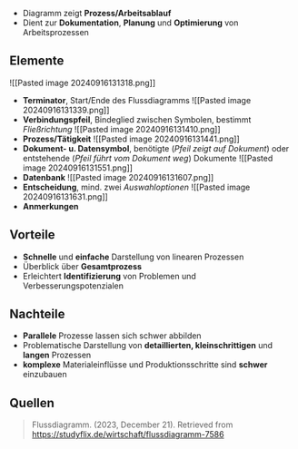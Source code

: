 - Diagramm zeigt **Prozess/Arbeitsablauf** 
- Dient zur **Dokumentation**, **Planung** und **Optimierung** von Arbeitsprozessen

## Elemente
![[Pasted image 20240916131318.png]]
- **Terminator**, Start/Ende des Flussdiagramms
![[Pasted image 20240916131339.png]]
- **Verbindungspfeil**, Bindeglied zwischen Symbolen, bestimmt *Fließrichtung*
![[Pasted image 20240916131410.png]]
- **Prozess/Tätigkeit**
![[Pasted image 20240916131441.png]]
- **Dokument- u. Datensymbol**, benötigte (*Pfeil zeigt auf Dokument*) oder entstehende (*Pfeil führt vom Dokument weg*) Dokumente
![[Pasted image 20240916131551.png]]
- **Datenbank**
![[Pasted image 20240916131607.png]]
- **Entscheidung**, mind. zwei *Auswahloptionen*
![[Pasted image 20240916131631.png]]
- **Anmerkungen**

## Vorteile
- **Schnelle** und **einfache** Darstellung von linearen Prozessen
- Überblick über **Gesamtprozess**
- Erleichtert **Identifizierung** von Problemen und Verbesserungspotenzialen

## Nachteile
- **Parallele** Prozesse lassen sich schwer abbilden
- Problematische Darstellung von **detaillierten, kleinschrittigen** und **langen** Prozessen
- **komplexe** Materialeinflüsse und Produktionsschritte sind **schwer** einzubauen

## Quellen
> Flussdiagramm. (2023, December 21). Retrieved from https://studyflix.de/wirtschaft/flussdiagramm-7586
